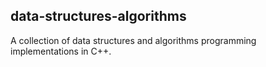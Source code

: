 ## data-structures-algorithms

A collection of data structures and algorithms programming implementations in C++.
